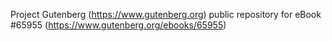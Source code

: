 Project Gutenberg (https://www.gutenberg.org) public repository for
eBook #65955 (https://www.gutenberg.org/ebooks/65955)
